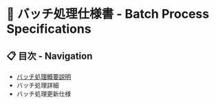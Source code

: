 # 🔄 バッチ処理仕様書 - Batch Process Specifications

## 📋 目次 - Navigation

- [バッチ処理概要説明](/docs/basic-design/batch-process-specifications/batch-process-overview.md)
- バッチ処理詳細
- バッチ処理更新仕様
